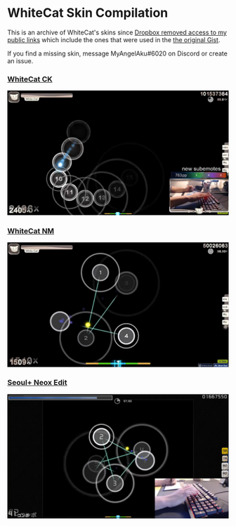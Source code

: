 # WhiteCat Skin Compilation
This is an archive of WhiteCat's skins since [Dropbox removed access to my public links](https://twitter.com/myangelaku/status/1320117758823178245) which include the ones that were used in the [the original Gist](https://gist.github.com/myangelaku/d08b8c69df2effd36a3ae8ed642fc6bf).

If you find a missing skin, message MyAngelAku#6020 on Discord or create an issue.

### [WhiteCat CK](https://github.com/myangelaku/whitecat-skins/raw/master/-%20%20%20%20%20%20%20%20%23%20WhiteCat%20(1.0)%20%E3%80%8ECK%E3%80%8F%20%23-/-%20%20%20%20%20%20%20%20%23%20WhiteCat%20(1.0)%20%E3%80%8ECK%E3%80%8F%20%23-.osk)
![](https://github.com/myangelaku/whitecat-skins/raw/master/-%20%20%20%20%20%20%20%20%23%20WhiteCat%20(1.0)%20%E3%80%8ECK%E3%80%8F%20%23-/-%20%20%20%20%20%20%20%20%23%20WhiteCat%20(1.0)%20%E3%80%8ECK%E3%80%8F%20%23-.png)
### [WhiteCat NM](https://github.com/myangelaku/whitecat-skins/raw/master/-%20%20%20%20%20%20%20%20%23%20WhiteCat%20(1.0)%20%E3%80%8ENM%E3%80%8F%20%23-/-%20%20%20%20%20%20%20%20%23%20WhiteCat%20(1.0)%20%E3%80%8ENM%E3%80%8F%20%23-.osk)
![](https://github.com/myangelaku/whitecat-skins/raw/master/-%20%20%20%20%20%20%20%20%23%20WhiteCat%20(1.0)%20%E3%80%8ENM%E3%80%8F%20%23-/-%20%20%20%20%20%20%20%20%23%20WhiteCat%20(1.0)%20%E3%80%8ENM%E3%80%8F%20%23-.jpg)
### [Seoul+ Neox Edit](https://github.com/myangelaku/whitecat-skins/raw/master/Seoul+/Seoul+.osk)
![](https://github.com/myangelaku/whitecat-skins/raw/master/Seoul+/Seoul+.png)
